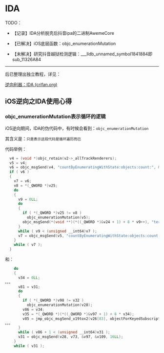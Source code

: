 # IDA

TODO：

* 【记录】IDA分析脱壳后抖音ipa的二进制AwemeCore

* 【已解决】iOS底层函数：objc_enumerationMutation
* 【未解决】研究抖音越狱检测逻辑：___lldb_unnamed_symbol1841884即sub_11326A84

---

后已整理出独立教程，详见：

[逆向利器：IDA (crifan.org)](https://book.crifan.org/books/reverse_tool_ida/website/)

## iOS逆向之IDA使用心得

### objc_enumerationMutation表示循环的逻辑

iOS逆向期间，IDA的伪代码中，有时候会看到：`objc_enumerationMutation`

其含义是：`只是表示这段代码是循环遍历而已`

代码举例：

```c
  v4 = (void *)objc_retain(v2->_allTrackRenderers);
  v5 = v4;
  v6 = objc_msgSend(v4, "countByEnumeratingWithState:objects:count:", &v24, &v28, 16LL);
  if ( v6 )
  {
    v7 = v6;
    v8 = *(_QWORD *)v25;
    do
    {
      v9 = 0LL;
      do
      {
        if ( *(_QWORD *)v25 != v8 )
          objc_enumerationMutation(v5);
        objc_msgSend(*(void **)(*((_QWORD *)&v24 + 1) + 8 * v9++), "terminate");
      }
      while ( v9 < (unsigned __int64)v7 );
      v7 = objc_msgSend(v5, "countByEnumeratingWithState:objects:count:", &v24, &v28, 16LL);
    }
    while ( v7 );
  }
```

和：

```c
    do
    {
      v34 = 0LL;
。。。
      v81 = v31;
      do
      {
        if ( *(_QWORD *)v98 != v32 )
          objc_enumerationMutation(v28);
        v86 = v34;
        v35 = *(_QWORD *)(*((_QWORD *)&v97 + 1) + 8 * v34);
        v85 = jmp_objc_msgSend_x19tox2(v26[83], objectForKeyedSubscript__);
。。。
      }
      while ( v86 + 1 < (unsigned __int64)v31 );
      v31 = objc_msgSend(v28, v73, &v97, &v109, 16LL);
    }
    while ( v31 );
```
